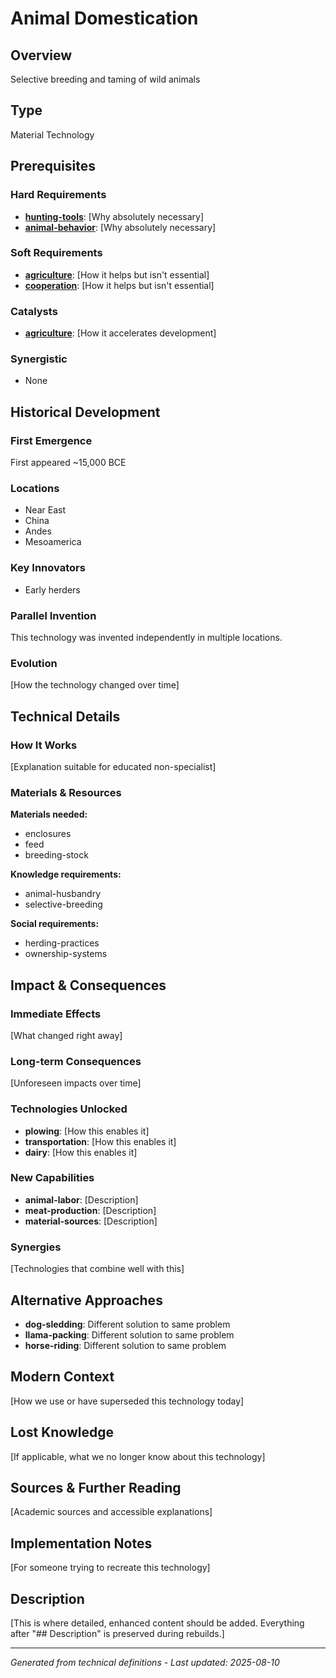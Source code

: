 # Animal Domestication

## Overview
Selective breeding and taming of wild animals

## Type
Material Technology

## Prerequisites

### Hard Requirements
- **[hunting-tools](../hunting-tools/README.md)**: [Why absolutely necessary]
- **[animal-behavior](../animal-behavior/README.md)**: [Why absolutely necessary]

### Soft Requirements
- **[agriculture](../agriculture/README.md)**: [How it helps but isn't essential]
- **[cooperation](../cooperation/README.md)**: [How it helps but isn't essential]

### Catalysts
- **[agriculture](../agriculture/README.md)**: [How it accelerates development]

### Synergistic
- None

## Historical Development

### First Emergence
First appeared ~15,000 BCE

### Locations
- Near East
- China
- Andes
- Mesoamerica

### Key Innovators
- Early herders

### Parallel Invention
This technology was invented independently in multiple locations.

### Evolution
[How the technology changed over time]

## Technical Details

### How It Works
[Explanation suitable for educated non-specialist]

### Materials & Resources
**Materials needed:**
- enclosures
- feed
- breeding-stock


**Knowledge requirements:**
- animal-husbandry
- selective-breeding


**Social requirements:**
- herding-practices
- ownership-systems

## Impact & Consequences

### Immediate Effects
[What changed right away]

### Long-term Consequences
[Unforeseen impacts over time]

### Technologies Unlocked
- **plowing**: [How this enables it]
- **transportation**: [How this enables it]
- **dairy**: [How this enables it]

### New Capabilities
- **animal-labor**: [Description]
- **meat-production**: [Description]
- **material-sources**: [Description]

### Synergies
[Technologies that combine well with this]

## Alternative Approaches
- **dog-sledding**: Different solution to same problem
- **llama-packing**: Different solution to same problem
- **horse-riding**: Different solution to same problem

## Modern Context
[How we use or have superseded this technology today]

## Lost Knowledge
[If applicable, what we no longer know about this technology]

## Sources & Further Reading
[Academic sources and accessible explanations]

## Implementation Notes
[For someone trying to recreate this technology]

## Description












[This is where detailed, enhanced content should be added. Everything after "## Description" is preserved during rebuilds.]

---
*Generated from technical definitions - Last updated: 2025-08-10*
